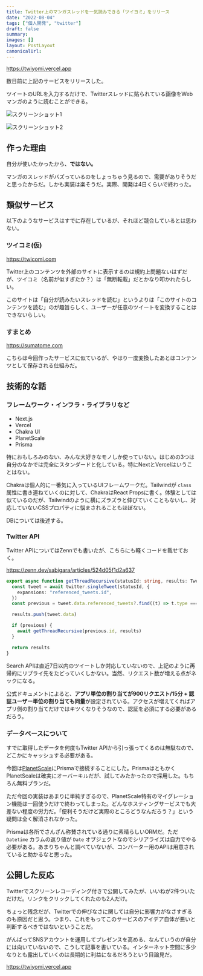 ```yaml
---
title: Twitter上のマンガスレッドを一気読みできる「ツイヨミ」をリリース
date: "2022-08-04"
tags: ["個人開発", "twitter"]
draft: false
summary:
images: []
layout: PostLayout
canonicalUrl:
---
```


https://twiyomi.vercel.app

数日前に上記のサービスをリリースした。

ツイートのURLを入力するだけで、Twitterスレッドに貼られている画像をWebマンガのように読むことができる。

![スクリーンショット1](/static/images/blog/Screenshot%202022-08-04%2016.46.36.png)

![スクリーンショット2](/static/images/blog/Screenshot%202022-08-04%2016.45.36.png)

## 作った理由

自分が使いたかったから、**ではない。**

マンガのスレッドがバズっているのをしょっちゅう見るので、需要がありそうだと思ったからだ。しかも実装は楽そうだ。実際、開発は4日くらいで終わった。

## 類似サービス

以下のようなサービスはすでに存在しているが、それほど競合しているとは思わない。

### ツイコミ(仮)

https://twicomi.com

Twitter上のコンテンツを外部のサイトに表示するのは規約上問題ないはずだが、ツイコミ（名前が似すぎたか？）は「無断転載」だとかなり叩かれたらしい。

このサイトは「自分が読みたいスレッドを読む」というよりは「このサイトのコンテンツを読む」のが趣旨らしく、ユーザーが任意のツイートを変換することはできないらしい。

### すまとめ

https://sumatome.com

こちらは今回作ったサービスに似ているが、やはり一度変換したあとはコンテンツとして保存される仕組みだ。

## 技術的な話

### フレームワーク・インフラ・ライブラリなど

- Next.js
- Vercel
- Chakra UI
- PlanetScale
- Prisma

特におもしろみのない、みんな大好きなモノしか使っていない。はじめの3つは自分のなかでは完全にスタンダードと化している。特にNextとVercelはいうことはない。

Chakraは個人的に一番気に入っているUIフレームワークだ。Tailwindが `class` 属性に書き連ねていくのに対して、ChakraはReact Propsに書く。体験としては似ているのだが、Tailwindのように横にズラズラと伸びていくこともないし、対応していないCSSプロパティに悩まされることもほぼない。

DBについては後述する。

### Twitter API

Twitter APIについてはZennでも書いたが、こちらにも軽くコードを載せておく。

https://zenn.dev/sabigara/articles/524d05f1d2a637

```typescript
export async function getThreadRecursive(statusId: string, results: TweetV2[] = []) {
  const tweet = await twitter.singleTweet(statusId, {
    expansions: "referenced_tweets.id",
  })
  const previous = tweet.data.referenced_tweets?.find((t) => t.type === "replied_to")

  results.push(tweet.data)

  if (previous) {
    await getThreadRecursive(previous.id, results)
  }

  return results
}
```

Search APIは直近7日以内のツイートしか対応していないので、上記のように再帰的にリプライ先をたどっていくしかない。当然、リクエスト数が増える点がネックになる。

公式ドキュメントによると、**アプリ単位の割り当てが900リクエスト/15分 + 認証ユーザー単位の割り当ても同量**が設定されている。アクセスが増えてくればアプリ側の割り当てだけではキツくなりそうなので、認証を必須にする必要があるだろう。

### データベースについて

すでに取得したデータを何度もTwitter APIから引っ張ってくるのは無駄なので、どこかにキャッシュする必要がある。

今回は[PlanetScale](https://planetscale.com)にPrismaで接続することにした。PrismaはともかくPlanetScaleは確実にオーバーキルだが、試してみたかったので採用した。もちろん無料プランだ。

ただ今回の実装はあまりに単純すぎるので、PlanetScale特有のマイグレーション機能は一回使うだけで終わってしまった。どんなホスティングサービスでも大差ない程度の労力だ。「便利そうだけど実際のところどうなんだろう？」という疑問は全く解消されなかった。

Prismaは各所でさんざん称賛されている通りに素晴らしいORMだ。ただ `Datetime` カラムの返り値が `Date` オブジェクトなのでシリアライズは自力でやる必要がある。あまりちゃんと調べていないが、コンバーター用のAPIは用意されていると助かるなと思った。

## 公開した反応

Twitterでスクリーンレコーディング付きで公開してみたが、いいねが2件ついただけだ。リンクをクリックしてくれたのも2人だけ。

ちょっと残念だが、Twitterでの伸びなさに関しては自分に影響力がなさすぎるのも原因だと思う。つまり、これをもってこのサービスのアイデア自体が悪いと判断するべきではないということだ。

がんばってSNSアカウントを運用してプレゼンスを高める、なんていうのが自分には向いていないので、こうして記事を書いている。インターネット空間に多少なりとも露出していくのは長期的に利益になるだろうという目論見だ。

https://twiyomi.vercel.app
